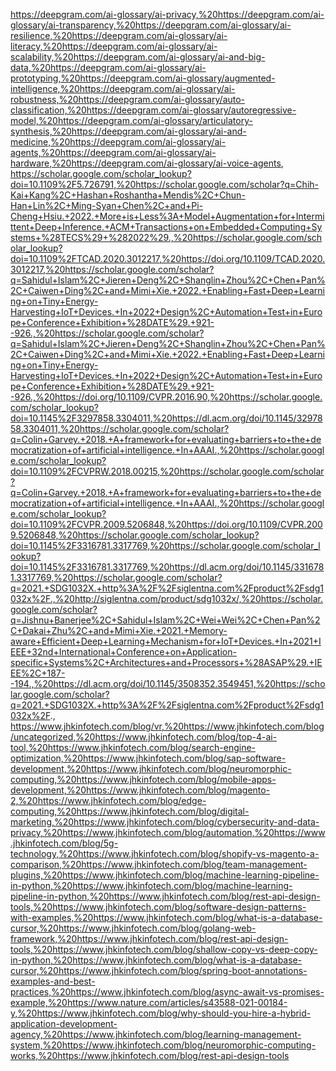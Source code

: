 https://deepgram.com/ai-glossary/ai-privacy,%20https://deepgram.com/ai-glossary/ai-transparency,%20https://deepgram.com/ai-glossary/ai-resilience,%20https://deepgram.com/ai-glossary/ai-literacy,%20https://deepgram.com/ai-glossary/ai-scalability,%20https://deepgram.com/ai-glossary/ai-and-big-data,%20https://deepgram.com/ai-glossary/ai-prototyping,%20https://deepgram.com/ai-glossary/augmented-intelligence,%20https://deepgram.com/ai-glossary/ai-robustness,%20https://deepgram.com/ai-glossary/auto-classification,%20https://deepgram.com/ai-glossary/autoregressive-model,%20https://deepgram.com/ai-glossary/articulatory-synthesis,%20https://deepgram.com/ai-glossary/ai-and-medicine,%20https://deepgram.com/ai-glossary/ai-agents,%20https://deepgram.com/ai-glossary/ai-hardware,%20https://deepgram.com/ai-glossary/ai-voice-agents, https://scholar.google.com/scholar_lookup?doi=10.1109%2F5.726791,%20https://scholar.google.com/scholar?q=Chih-Kai+Kang%2C+Hashan+Roshantha+Mendis%2C+Chun-Han+Lin%2C+Ming-Syan+Chen%2C+and+Pi-Cheng+Hsiu.+2022.+More+is+Less%3A+Model+Augmentation+for+Intermittent+Deep+Inference.+ACM+Transactions+on+Embedded+Computing+Systems+%28TECS%29+%282022%29.,%20https://scholar.google.com/scholar_lookup?doi=10.1109%2FTCAD.2020.3012217,%20https://doi.org/10.1109/TCAD.2020.3012217,%20https://scholar.google.com/scholar?q=Sahidul+Islam%2C+Jieren+Deng%2C+Shanglin+Zhou%2C+Chen+Pan%2C+Caiwen+Ding%2C+and+Mimi+Xie.+2022.+Enabling+Fast+Deep+Learning+on+Tiny+Energy-Harvesting+IoT+Devices.+In+2022+Design%2C+Automation+Test+in+Europe+Conference+Exhibition+%28DATE%29.+921--926.,%20https://scholar.google.com/scholar?q=Sahidul+Islam%2C+Jieren+Deng%2C+Shanglin+Zhou%2C+Chen+Pan%2C+Caiwen+Ding%2C+and+Mimi+Xie.+2022.+Enabling+Fast+Deep+Learning+on+Tiny+Energy-Harvesting+IoT+Devices.+In+2022+Design%2C+Automation+Test+in+Europe+Conference+Exhibition+%28DATE%29.+921--926.,%20https://doi.org/10.1109/CVPR.2016.90,%20https://scholar.google.com/scholar_lookup?doi=10.1145%2F3297858.3304011,%20https://dl.acm.org/doi/10.1145/3297858.3304011,%20https://scholar.google.com/scholar?q=Colin+Garvey.+2018.+A+framework+for+evaluating+barriers+to+the+democratization+of+artificial+intelligence.+In+AAAI.,%20https://scholar.google.com/scholar_lookup?doi=10.1109%2FCVPRW.2018.00215,%20https://scholar.google.com/scholar?q=Colin+Garvey.+2018.+A+framework+for+evaluating+barriers+to+the+democratization+of+artificial+intelligence.+In+AAAI.,%20https://scholar.google.com/scholar_lookup?doi=10.1109%2FCVPR.2009.5206848,%20https://doi.org/10.1109/CVPR.2009.5206848,%20https://scholar.google.com/scholar_lookup?doi=10.1145%2F3316781.3317769,%20https://scholar.google.com/scholar_lookup?doi=10.1145%2F3316781.3317769,%20https://dl.acm.org/doi/10.1145/3316781.3317769,%20https://scholar.google.com/scholar?q=2021.+SDG1032X.+http%3A%2F%2Fsiglentna.com%2Fproduct%2Fsdg1032x%2F.,%20http://siglentna.com/product/sdg1032x/,%20https://scholar.google.com/scholar?q=Jishnu+Banerjee%2C+Sahidul+Islam%2C+Wei+Wei%2C+Chen+Pan%2C+Dakai+Zhu%2C+and+Mimi+Xie.+2021.+Memory-aware+Efficient+Deep+Learning+Mechanism+for+IoT+Devices.+In+2021+IEEE+32nd+International+Conference+on+Application-specific+Systems%2C+Architectures+and+Processors+%28ASAP%29.+IEEE%2C+187--194.,%20https://dl.acm.org/doi/10.1145/3508352.3549451,%20https://scholar.google.com/scholar?q=2021.+SDG1032X.+http%3A%2F%2Fsiglentna.com%2Fproduct%2Fsdg1032x%2F.,
https://www.jhkinfotech.com/blog/vr,%20https://www.jhkinfotech.com/blog/uncategorized,%20https://www.jhkinfotech.com/blog/top-4-ai-tool,%20https://www.jhkinfotech.com/blog/search-engine-optimization,%20https://www.jhkinfotech.com/blog/sap-software-development,%20https://www.jhkinfotech.com/blog/neuromorphic-computing,%20https://www.jhkinfotech.com/blog/mobile-apps-development,%20https://www.jhkinfotech.com/blog/magento-2,%20https://www.jhkinfotech.com/blog/edge-computing,%20https://www.jhkinfotech.com/blog/digital-marketing,%20https://www.jhkinfotech.com/blog/cybersecurity-and-data-privacy,%20https://www.jhkinfotech.com/blog/automation,%20https://www.jhkinfotech.com/blog/5g-technology,%20https://www.jhkinfotech.com/blog/shopify-vs-magento-a-comparison,%20https://www.jhkinfotech.com/blog/team-management-plugins,%20https://www.jhkinfotech.com/blog/machine-learning-pipeline-in-python,%20https://www.jhkinfotech.com/blog/machine-learning-pipeline-in-python,%20https://www.jhkinfotech.com/blog/rest-api-design-tools,%20https://www.jhkinfotech.com/blog/software-design-patterns-with-examples,%20https://www.jhkinfotech.com/blog/what-is-a-database-cursor,%20https://www.jhkinfotech.com/blog/golang-web-framework,%20https://www.jhkinfotech.com/blog/rest-api-design-tools,%20https://www.jhkinfotech.com/blog/shallow-copy-vs-deep-copy-in-python,%20https://www.jhkinfotech.com/blog/what-is-a-database-cursor,%20https://www.jhkinfotech.com/blog/spring-boot-annotations-examples-and-best-practices,%20https://www.jhkinfotech.com/blog/async-await-vs-promises-example,%20https://www.nature.com/articles/s43588-021-00184-y,%20https://www.jhkinfotech.com/blog/why-should-you-hire-a-hybrid-application-development-agency,%20https://www.jhkinfotech.com/blog/learning-management-system,%20https://www.jhkinfotech.com/blog/neuromorphic-computing-works,%20https://www.jhkinfotech.com/blog/rest-api-design-tools
